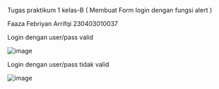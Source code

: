 Tugas praktikum 1 kelas-B ( Membuat Form login dengan fungsi alert )

Faaza Febriyan Arrifqi
230403010037

Login dengan user/pass valid

![image](https://github.com/user-attachments/assets/2230ce63-cca4-4339-8e61-09236e84c30e)

Login dengan user/pass tidak valid

![image](https://github.com/user-attachments/assets/4d64d532-d58f-46a5-b751-a313ec268d59)

